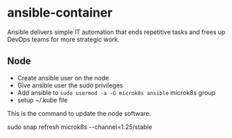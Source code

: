 # ansible-container

Ansible delivers simple IT automation that ends repetitive tasks and frees up DevOps teams for more strategic work.


## Node

- Create ansible user on the node
- Give ansible user the sudo privileges
- Add ansible to `sudo usermod -a -G microk8s ansible` microk8s group
- setup ~/.kube file


This is the command to update the node software.

sudo snap refresh microk8s --channel=1.25/stable
